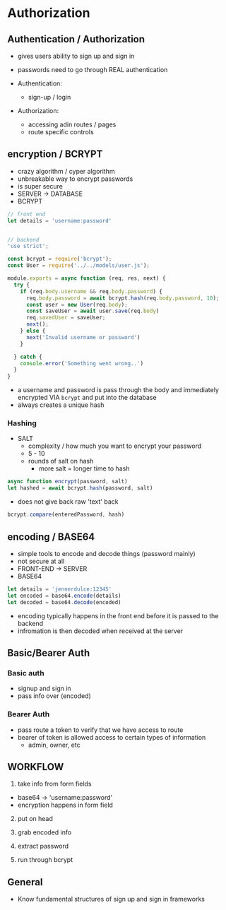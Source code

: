 # Authorization

## Authentication / Authorization

- gives users ability to sign up and sign in
- passwords need to go through REAL authentication

- Authentication:
  - sign-up / login

- Authorization:
  - accessing adin routes / pages
  - route specific controls

## encryption / BCRYPT

- crazy algorithm / cyper algorithm
- unbreakable way to encrypt passwords
- is super secure
- SERVER -> DATABASE
- BCRYPT

```javascript
// front end
let details = 'username:password' 


// backend
'use strict';

const bcrypt = require('bcrypt');
const User = require('../../models/user.js');

module.exports = async function (req, res, next) {
  try {
    if (req.body.username && req.body.password) {
      req.body.password = await bcrypt.hash(req.body.password, 10);
      const user = new User(req.body);
      const saveUser = await user.save(req.body)
      req.savedUser = saveUser;
      next();
    } else {
      next('Invalid username or password')
    }

  } catch {
    console.error('Something went wrong..')
  }
}
```

- a username and password is pass through the body and immediately encrypted VIA `bcrypt` and put into the database
- always creates a unique hash

### Hashing

- SALT
  - complexity / how much you want to encrypt your password
  - 5 - 10
  - rounds of salt on hash
    - more salt = longer time to hash

```javascript
async function encrypt(password, salt)
let hashed = await bcrypt.hash(password, salt)
```

- does not give back raw 'text' back

```javascript
bcrypt.compare(enteredPassword, hash)
```

## encoding / BASE64

- simple tools to encode and decode things (password mainly)
- not secure at all
- FRONT-END -> SERVER
- BASE64

```javascript
let details = 'jennerdulce:12345'
let encoded = base64.encode(details)
let decoded = base64.decode(encoded)
```

- encoding typically happens in the front end before it is passed to the backend
- infromation is then decoded when received at the server

## Basic/Bearer Auth

### Basic auth

- signup and sign in
- pass info over (encoded)

### Bearer Auth

- pass route a token to verify that we have access to route
- bearer of token is allowed access to certain types of information
  - admin, owner, etc

## WORKFLOW

1. take info from form fields

- base64 -> 'username:password'
- encryption happens in form field

2. put on head

3. grab encoded info

4. extract password

5. run through bcrypt

## General

- Know fundamental structures of sign up and sign in frameworks